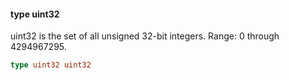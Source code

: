 #### type uint32

uint32 is the set of all unsigned 32-bit integers. Range: 0 through
4294967295.

```go
type uint32 uint32
```

